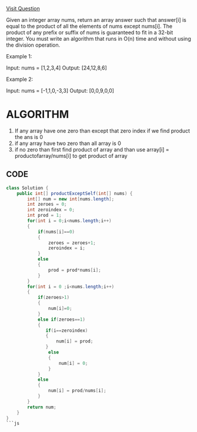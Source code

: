 [Visit Question](https://leetcode.com/problems/product-of-array-except-self/)





 Given an integer array nums, return an array answer such that answer[i] is equal to the product of all the elements of nums except nums[i].
 The product of any prefix or suffix of nums is guaranteed to fit in a 32-bit integer.
 You must write an algorithm that runs in O(n) time and without using the division operation.



Example 1:

Input: nums = [1,2,3,4]
Output: [24,12,8,6]


Example 2:

Input: nums = [-1,1,0,-3,3]
Output: [0,0,9,0,0]






# ALGORITHM 
1. If any array have one zero than except that zero index if we find product the ans is 0
2. if any array have two zero than all array is 0
3. if no zero than first find product of array and than use array[i] = productofarray/nums[i]  to get product of array




## CODE 

```java
class Solution {
    public int[] productExceptSelf(int[] nums) {
        int[] num = new int[nums.length];
        int zeroes = 0;
        int zeroindex = 0;
        int prod = 1;
        for(int i = 0;i<nums.length;i++)
        {
            if(nums[i]==0)
            {
                zeroes = zeroes+1;
                zeroindex = i;               
            }
            else
            {
                prod = prod*nums[i];
            }
        }
        for(int i = 0 ;i<nums.length;i++)
        {
            if(zeroes>1)
            {
                num[i]=0;
            }
            else if(zeroes==1)
            {
               if(i==zeroindex)
               {
                   num[i] = prod;
               }
                else
                {
                    num[i] = 0;
                }
            }
            else
            {
                num[i] = prod/nums[i];
            }
        }
        return num;
    }
}
```js





